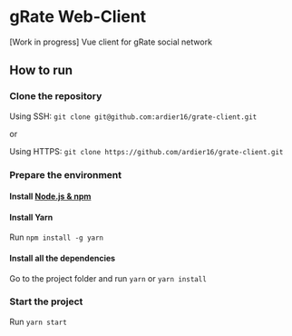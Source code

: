 # gRate Web-Client
[Work in progress] Vue client for gRate social network

## How to run

### Clone the repository

Using SSH: `git clone git@github.com:ardier16/grate-client.git`

or

Using HTTPS: `git clone https://github.com/ardier16/grate-client.git`

### Prepare the environment

#### Install [Node.js & npm](https://nodejs.org)

#### Install Yarn
Run `npm install -g yarn`

#### Install all the dependencies
Go to the project folder and run `yarn` or `yarn install`

### Start the project

Run `yarn start`
